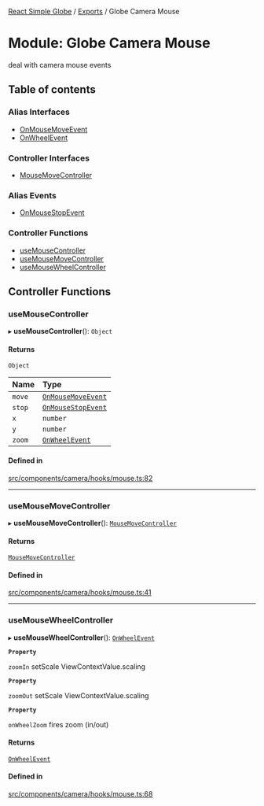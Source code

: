 [React Simple Globe](../README.md) / [Exports](../modules.md) / Globe Camera Mouse

# Module: Globe Camera Mouse

deal with camera mouse events

## Table of contents

### Alias Interfaces

- [OnMouseMoveEvent](../interfaces/Globe_Camera_Mouse.OnMouseMoveEvent.md)
- [OnWheelEvent](../interfaces/Globe_Camera_Mouse.OnWheelEvent.md)

### Controller Interfaces

- [MouseMoveController](../interfaces/Globe_Camera_Mouse.MouseMoveController.md)

### Alias Events

- [OnMouseStopEvent](../interfaces/Globe_Camera_Mouse.OnMouseStopEvent.md)

### Controller Functions

- [useMouseController](Globe_Camera_Mouse.md#usemousecontroller)
- [useMouseMoveController](Globe_Camera_Mouse.md#usemousemovecontroller)
- [useMouseWheelController](Globe_Camera_Mouse.md#usemousewheelcontroller)

## Controller Functions

### useMouseController

▸ **useMouseController**(): `Object`

#### Returns

`Object`

| Name | Type |
| :------ | :------ |
| `move` | [`OnMouseMoveEvent`](../interfaces/Globe_Camera_Mouse.OnMouseMoveEvent.md) |
| `stop` | [`OnMouseStopEvent`](../interfaces/Globe_Camera_Mouse.OnMouseStopEvent.md) |
| `x` | `number` |
| `y` | `number` |
| `zoom` | [`OnWheelEvent`](../interfaces/Globe_Camera_Mouse.OnWheelEvent.md) |

#### Defined in

[src/components/camera/hooks/mouse.ts:82](https://github.com/Gaushao/d3-react-globe/blob/4f7a1a2/src/components/camera/hooks/mouse.ts#L82)

___

### useMouseMoveController

▸ **useMouseMoveController**(): [`MouseMoveController`](../interfaces/Globe_Camera_Mouse.MouseMoveController.md)

#### Returns

[`MouseMoveController`](../interfaces/Globe_Camera_Mouse.MouseMoveController.md)

#### Defined in

[src/components/camera/hooks/mouse.ts:41](https://github.com/Gaushao/d3-react-globe/blob/4f7a1a2/src/components/camera/hooks/mouse.ts#L41)

___

### useMouseWheelController

▸ **useMouseWheelController**(): [`OnWheelEvent`](../interfaces/Globe_Camera_Mouse.OnWheelEvent.md)

**`Property`**

`zoomIn` setScale ViewContextValue.scaling

**`Property`**

`zoomOut` setScale ViewContextValue.scaling

**`Property`**

`onWheelZoom` fires zoom (in/out)

#### Returns

[`OnWheelEvent`](../interfaces/Globe_Camera_Mouse.OnWheelEvent.md)

#### Defined in

[src/components/camera/hooks/mouse.ts:68](https://github.com/Gaushao/d3-react-globe/blob/4f7a1a2/src/components/camera/hooks/mouse.ts#L68)

